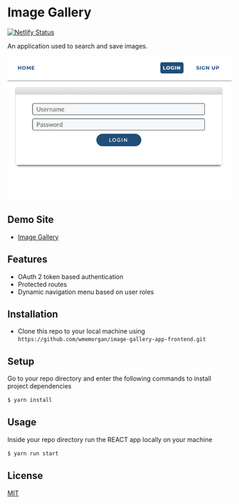 # Image Gallery
[![Netlify Status](https://api.netlify.com/api/v1/badges/58b30765-5c4e-4e99-a1fe-ded2b4fd4b49/deploy-status)](https://app.netlify.com/sites/wme-image-gallery/deploys)

An application used to search and save images.

<p align="center"> 
    <img src="https://github.com/wmemorgan/webauth-client/blob/auth-java/public/assets/webauth-client.png">
</p>

## Demo Site
- [Image Gallery](https://wme-image-gallery.netlify.app/)

## Features
- OAuth 2 token based authentication
- Protected routes
- Dynamic navigation menu based on user roles

## Installation
- Clone this repo to your local machine using `https://github.com/wmemorgan/image-gallery-app-frontend.git`

## Setup
Go to your repo directory and enter the following commands to install project dependencies
```bash
$ yarn install
```

## Usage
Inside your repo directory run the REACT app locally on your machine
```bash
$ yarn run start
```

## License
[MIT](https://github.com/wmemorgan/image-gallery-app-frontend/blob/master/LICENSE)



